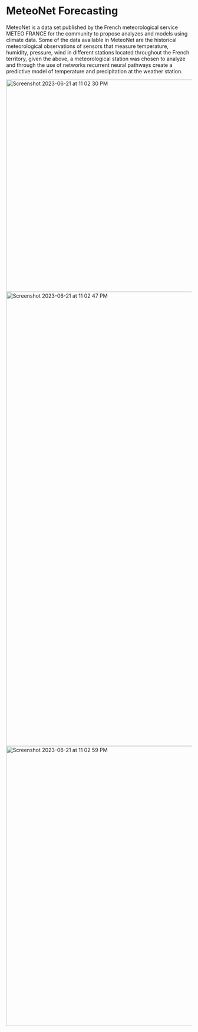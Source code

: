 # MeteoNet Forecasting

MeteoNet is a data set published by the French meteorological service METEO FRANCE for the community to propose analyzes and models using climate data.
Some of the data available in MeteoNet are the historical meteorological observations of sensors that measure temperature, humidity, pressure, wind in different stations located throughout the French territory, given the above, a meteorological station was chosen to analyze and through the use of networks recurrent neural pathways create a predictive model of temperature and precipitation at the weather station.

<img width="574" alt="Screenshot 2023-06-21 at 11 02 30 PM" src="https://github.com/Sebas102507/MeteoNetForecasting/assets/52805660/8e2f079d-2bfc-4ee2-a7ff-1a7a4d895f8f">
<img width="1228" alt="Screenshot 2023-06-21 at 11 02 47 PM" src="https://github.com/Sebas102507/MeteoNetForecasting/assets/52805660/f7e7fad7-05f4-4a3e-b5c6-82d0a911c798">
<img width="757" alt="Screenshot 2023-06-21 at 11 02 59 PM" src="https://github.com/Sebas102507/MeteoNetForecasting/assets/52805660/92193682-eab7-4e29-bdfb-35224e65b3fe">
